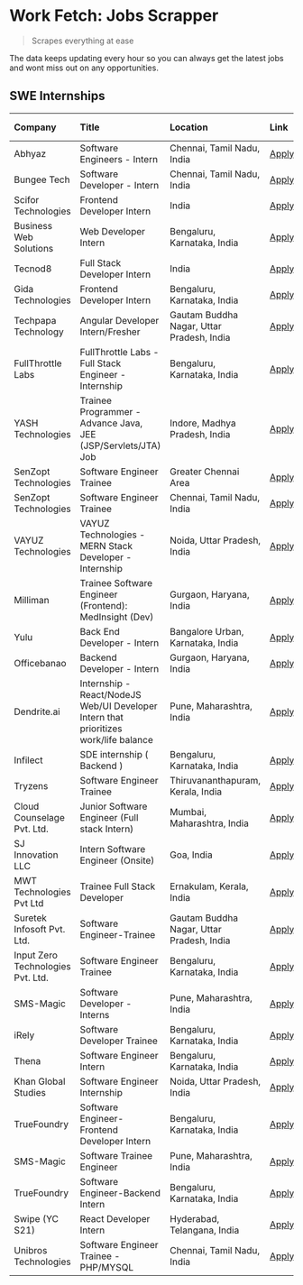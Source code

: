 # Work Fetch: Jobs Scrapper
> Scrapes everything at ease

The data keeps updating every hour so you can always get the latest jobs and wont miss out on any opportunities.

## SWE Internships
<!--START_SECTION:workfetch-->
| Company                           | Title                                                                                | Location                                  | Link                                                                                                                                                                                                                                                                                                 | Date Posted   |
|:----------------------------------|:-------------------------------------------------------------------------------------|:------------------------------------------|:-----------------------------------------------------------------------------------------------------------------------------------------------------------------------------------------------------------------------------------------------------------------------------------------------------|:--------------|
| Abhyaz                            | Software Engineers - Intern                                                          | Chennai, Tamil Nadu, India                | [Apply](https://in.linkedin.com/jobs/view/software-engineers-intern-at-abhyaz-3842331306?refId=ht11B1lFGKbjVoCGHI7i%2Fw%3D%3D&trackingId=HoVNIxFMAIOGN%2BFawwSNzg%3D%3D&position=3&pageNum=1&trk=public_jobs_jserp-result_search-card)                                                               | 2024-02-28    |
| Bungee Tech                       | Software Developer - Intern                                                          | Chennai, Tamil Nadu, India                | [Apply](https://in.linkedin.com/jobs/view/software-developer-intern-at-bungee-tech-3842220746?refId=ht11B1lFGKbjVoCGHI7i%2Fw%3D%3D&trackingId=UaInqKiuBo8%2F%2BMyETadr%2Fg%3D%3D&position=16&pageNum=1&trk=public_jobs_jserp-result_search-card)                                                     | 2024-02-28    |
| Scifor Technologies               | Frontend Developer Intern                                                            | India                                     | [Apply](https://in.linkedin.com/jobs/view/frontend-developer-intern-at-scifor-technologies-3839011953?refId=ht11B1lFGKbjVoCGHI7i%2Fw%3D%3D&trackingId=XY3WaWiRNsoJ2h%2B0oftOBA%3D%3D&position=11&pageNum=1&trk=public_jobs_jserp-result_search-card)                                                 | 2024-02-27    |
| Business Web Solutions            | Web Developer Intern                                                                 | Bengaluru, Karnataka, India               | [Apply](https://in.linkedin.com/jobs/view/web-developer-intern-at-business-web-solutions-3839906144?refId=Nf8uM0N5bZ8C5Omwvs%2Bkng%3D%3D&trackingId=J3qRWIqL3EbBGc8KTZz7dQ%3D%3D&position=19&pageNum=0&trk=public_jobs_jserp-result_search-card)                                                     | 2024-02-26    |
| Tecnod8                           | Full Stack Developer Intern                                                          | India                                     | [Apply](https://in.linkedin.com/jobs/view/full-stack-developer-intern-at-tecnod8-3834283868?refId=ht11B1lFGKbjVoCGHI7i%2Fw%3D%3D&trackingId=v11Bx7PsQ6JYbI9Q7gMg7Q%3D%3D&position=21&pageNum=1&trk=public_jobs_jserp-result_search-card)                                                             | 2024-02-25    |
| Gida Technologies                 | Frontend Developer Intern                                                            | Bengaluru, Karnataka, India               | [Apply](https://in.linkedin.com/jobs/view/frontend-developer-intern-at-gida-technologies-3836040945?refId=Nf8uM0N5bZ8C5Omwvs%2Bkng%3D%3D&trackingId=iK74eDjqUZtpuIUgLjuOLQ%3D%3D&position=17&pageNum=0&trk=public_jobs_jserp-result_search-card)                                                     | 2024-02-21    |
| Techpapa Technology               | Angular Developer Intern/Fresher                                                     | Gautam Buddha Nagar, Uttar Pradesh, India | [Apply](https://in.linkedin.com/jobs/view/angular-developer-intern-fresher-at-techpapa-technology-3834305862?refId=ht11B1lFGKbjVoCGHI7i%2Fw%3D%3D&trackingId=PdA9q%2Bw5rCTtKOtCK%2FXVNg%3D%3D&position=25&pageNum=1&trk=public_jobs_jserp-result_search-card)                                        | 2024-02-20    |
| FullThrottle Labs                 | FullThrottle Labs - Full Stack Engineer - Internship                                 | Bengaluru, Karnataka, India               | [Apply](https://in.linkedin.com/jobs/view/fullthrottle-labs-full-stack-engineer-internship-at-fullthrottle-labs-3829636016?refId=ht11B1lFGKbjVoCGHI7i%2Fw%3D%3D&trackingId=rT%2Fu9QIkcxInkuxiB2VcAQ%3D%3D&position=23&pageNum=1&trk=public_jobs_jserp-result_search-card)                            | 2024-02-17    |
| YASH Technologies                 | Trainee Programmer - Advance Java, JEE (JSP/Servlets/JTA) Job                        | Indore, Madhya Pradesh, India             | [Apply](https://in.linkedin.com/jobs/view/trainee-programmer-advance-java-jee-jsp-servlets-jta-job-at-yash-technologies-3811759183?refId=Nf8uM0N5bZ8C5Omwvs%2Bkng%3D%3D&trackingId=xXoM2%2FmcaNt%2Fvgm3qkytFw%3D%3D&position=13&pageNum=0&trk=public_jobs_jserp-result_search-card)                  | 2024-02-13    |
| SenZopt Technologies              | Software Engineer Trainee                                                            | Greater Chennai Area                      | [Apply](https://in.linkedin.com/jobs/view/software-engineer-trainee-at-senzopt-technologies-3827688781?refId=ht11B1lFGKbjVoCGHI7i%2Fw%3D%3D&trackingId=frtf30iLYDAsHAXoLL6mMw%3D%3D&position=7&pageNum=1&trk=public_jobs_jserp-result_search-card)                                                   | 2024-02-12    |
| SenZopt Technologies              | Software Engineer Trainee                                                            | Chennai, Tamil Nadu, India                | [Apply](https://in.linkedin.com/jobs/view/software-engineer-trainee-at-senzopt-technologies-3827686880?refId=ht11B1lFGKbjVoCGHI7i%2Fw%3D%3D&trackingId=rExjJiVlLzo%2BxFawOeDH%2Fw%3D%3D&position=17&pageNum=1&trk=public_jobs_jserp-result_search-card)                                              | 2024-02-12    |
| VAYUZ Technologies                | VAYUZ Technologies - MERN Stack Developer - Internship                               | Noida, Uttar Pradesh, India               | [Apply](https://in.linkedin.com/jobs/view/vayuz-technologies-mern-stack-developer-internship-at-vayuz-technologies-3822619356?refId=ht11B1lFGKbjVoCGHI7i%2Fw%3D%3D&trackingId=pbNSi6vaNOuMOjfiaBJjQw%3D%3D&position=24&pageNum=1&trk=public_jobs_jserp-result_search-card)                           | 2024-02-10    |
| Milliman                          | Trainee Software Engineer (Frontend): MedInsight (Dev)                               | Gurgaon, Haryana, India                   | [Apply](https://in.linkedin.com/jobs/view/trainee-software-engineer-frontend-medinsight-dev-at-milliman-3792874280?refId=Nf8uM0N5bZ8C5Omwvs%2Bkng%3D%3D&trackingId=mcu1wTko4HL0GQzEA%2B2KfQ%3D%3D&position=3&pageNum=0&trk=public_jobs_jserp-result_search-card)                                     | 2024-02-09    |
| Yulu                              | Back End Developer - Intern                                                          | Bangalore Urban, Karnataka, India         | [Apply](https://in.linkedin.com/jobs/view/back-end-developer-intern-at-yulu-3821682220?refId=Nf8uM0N5bZ8C5Omwvs%2Bkng%3D%3D&trackingId=wsiUZW5DTpUvI4Cd0eOfWg%3D%3D&position=7&pageNum=0&trk=public_jobs_jserp-result_search-card)                                                                   | 2024-02-04    |
| Officebanao                       | Backend Developer - Intern                                                           | Gurgaon, Haryana, India                   | [Apply](https://in.linkedin.com/jobs/view/backend-developer-intern-at-officebanao-3814263731?refId=Nf8uM0N5bZ8C5Omwvs%2Bkng%3D%3D&trackingId=bccjmdrPo9znqg%2F%2FK%2BIdyg%3D%3D&position=18&pageNum=0&trk=public_jobs_jserp-result_search-card)                                                      | 2024-01-31    |
| Dendrite.ai                       | Internship - React/NodeJS Web/UI Developer Intern that prioritizes work/life balance | Pune, Maharashtra, India                  | [Apply](https://in.linkedin.com/jobs/view/internship-react-nodejs-web-ui-developer-intern-that-prioritizes-work-life-balance-at-dendrite-ai-3818948068?refId=ht11B1lFGKbjVoCGHI7i%2Fw%3D%3D&trackingId=inb1C%2FOydwrwNcbIc63pQg%3D%3D&position=2&pageNum=1&trk=public_jobs_jserp-result_search-card) | 2024-01-31    |
| Infilect                          | SDE internship ( Backend )                                                           | Bengaluru, Karnataka, India               | [Apply](https://in.linkedin.com/jobs/view/sde-internship-backend-at-infilect-3815120558?refId=Nf8uM0N5bZ8C5Omwvs%2Bkng%3D%3D&trackingId=%2FyMQ2HJSEXwpRjoyleiu3w%3D%3D&position=20&pageNum=0&trk=public_jobs_jserp-result_search-card)                                                               | 2024-01-25    |
| Tryzens                           | Software Engineer Trainee                                                            | Thiruvananthapuram, Kerala, India         | [Apply](https://in.linkedin.com/jobs/view/software-engineer-trainee-at-tryzens-3809363491?refId=ht11B1lFGKbjVoCGHI7i%2Fw%3D%3D&trackingId=z1ahjSKmMu%2BwyRRw2gO13w%3D%3D&position=9&pageNum=1&trk=public_jobs_jserp-result_search-card)                                                              | 2024-01-18    |
| Cloud Counselage Pvt. Ltd.        | Junior Software Engineer (Full stack Intern)                                         | Mumbai, Maharashtra, India                | [Apply](https://in.linkedin.com/jobs/view/junior-software-engineer-full-stack-intern-at-cloud-counselage-pvt-ltd-3803132814?refId=Nf8uM0N5bZ8C5Omwvs%2Bkng%3D%3D&trackingId=3jZeNb0HOOBqDEpPy5b7XQ%3D%3D&position=21&pageNum=0&trk=public_jobs_jserp-result_search-card)                             | 2024-01-11    |
| SJ Innovation LLC                 | Intern Software Engineer (Onsite)                                                    | Goa, India                                | [Apply](https://in.linkedin.com/jobs/view/intern-software-engineer-onsite-at-sj-innovation-llc-3799959011?refId=ht11B1lFGKbjVoCGHI7i%2Fw%3D%3D&trackingId=z6zC2N2j2u848AWAvP7gHw%3D%3D&position=13&pageNum=1&trk=public_jobs_jserp-result_search-card)                                               | 2024-01-11    |
| MWT Technologies Pvt Ltd          | Trainee Full Stack Developer                                                         | Ernakulam, Kerala, India                  | [Apply](https://in.linkedin.com/jobs/view/trainee-full-stack-developer-at-mwt-technologies-pvt-ltd-3800921715?refId=Nf8uM0N5bZ8C5Omwvs%2Bkng%3D%3D&trackingId=Gvn2qqkpOx3LIlks0GBiJw%3D%3D&position=4&pageNum=0&trk=public_jobs_jserp-result_search-card)                                            | 2024-01-09    |
| Suretek Infosoft Pvt. Ltd.        | Software Engineer-Trainee                                                            | Gautam Buddha Nagar, Uttar Pradesh, India | [Apply](https://in.linkedin.com/jobs/view/software-engineer-trainee-at-suretek-infosoft-pvt-ltd-3800934643?refId=Nf8uM0N5bZ8C5Omwvs%2Bkng%3D%3D&trackingId=l%2BJHyyI7krd%2BfG30Se%2F5oA%3D%3D&position=14&pageNum=0&trk=public_jobs_jserp-result_search-card)                                        | 2024-01-09    |
| Input Zero Technologies Pvt. Ltd. | Software Engineer Trainee                                                            | Bengaluru, Karnataka, India               | [Apply](https://in.linkedin.com/jobs/view/software-engineer-trainee-at-input-zero-technologies-pvt-ltd-3800927643?refId=ht11B1lFGKbjVoCGHI7i%2Fw%3D%3D&trackingId=1K3Mz9G62cBiq%2FDuXy9vDw%3D%3D&position=4&pageNum=1&trk=public_jobs_jserp-result_search-card)                                      | 2024-01-09    |
| SMS-Magic                         | Software Developer -Interns                                                          | Pune, Maharashtra, India                  | [Apply](https://in.linkedin.com/jobs/view/software-developer-interns-at-sms-magic-3799485343?refId=ht11B1lFGKbjVoCGHI7i%2Fw%3D%3D&trackingId=VFRA0Oncx49eca4yhBmNjw%3D%3D&position=6&pageNum=1&trk=public_jobs_jserp-result_search-card)                                                             | 2024-01-05    |
| iRely                             | Software Developer Trainee                                                           | Bengaluru, Karnataka, India               | [Apply](https://in.linkedin.com/jobs/view/software-developer-trainee-at-irely-3801577534?refId=Nf8uM0N5bZ8C5Omwvs%2Bkng%3D%3D&trackingId=qLCcuUoGzKWd%2F5rgPORdVw%3D%3D&position=9&pageNum=0&trk=public_jobs_jserp-result_search-card)                                                               | 2023-12-22    |
| Thena                             | Software Engineer Intern                                                             | Bengaluru, Karnataka, India               | [Apply](https://in.linkedin.com/jobs/view/software-engineer-intern-at-thena-3778731751?refId=Nf8uM0N5bZ8C5Omwvs%2Bkng%3D%3D&trackingId=YI3G7VjjHXfzWQMIaET7lw%3D%3D&position=11&pageNum=0&trk=public_jobs_jserp-result_search-card)                                                                  | 2023-12-05    |
| Khan Global Studies               | Software Engineer Internship                                                         | Noida, Uttar Pradesh, India               | [Apply](https://in.linkedin.com/jobs/view/software-engineer-internship-at-khan-global-studies-3766942197?refId=ht11B1lFGKbjVoCGHI7i%2Fw%3D%3D&trackingId=bZW9LxOwch65W4DCGC%2BiNw%3D%3D&position=18&pageNum=1&trk=public_jobs_jserp-result_search-card)                                              | 2023-11-27    |
| TrueFoundry                       | Software Engineer- Frontend Developer Intern                                         | Bengaluru, Karnataka, India               | [Apply](https://in.linkedin.com/jobs/view/software-engineer-frontend-developer-intern-at-truefoundry-3790095058?refId=Nf8uM0N5bZ8C5Omwvs%2Bkng%3D%3D&trackingId=VVyzXxIXDpY%2Fy3%2FEm6MNtA%3D%3D&position=10&pageNum=0&trk=public_jobs_jserp-result_search-card)                                     | 2023-11-24    |
| SMS-Magic                         | Software Trainee Engineer                                                            | Pune, Maharashtra, India                  | [Apply](https://in.linkedin.com/jobs/view/software-trainee-engineer-at-sms-magic-3761409781?refId=Nf8uM0N5bZ8C5Omwvs%2Bkng%3D%3D&trackingId=zGzfKv5ItWi32zsTtEYZ6Q%3D%3D&position=23&pageNum=0&trk=public_jobs_jserp-result_search-card)                                                             | 2023-11-16    |
| TrueFoundry                       | Software Engineer-Backend Intern                                                     | Bengaluru, Karnataka, India               | [Apply](https://in.linkedin.com/jobs/view/software-engineer-backend-intern-at-truefoundry-3779508170?refId=ht11B1lFGKbjVoCGHI7i%2Fw%3D%3D&trackingId=SyJuJpD1IAE0Xfq8bDbbNw%3D%3D&position=1&pageNum=1&trk=public_jobs_jserp-result_search-card)                                                     | 2023-11-10    |
| Swipe (YC S21)                    | React Developer Intern                                                               | Hyderabad, Telangana, India               | [Apply](https://in.linkedin.com/jobs/view/react-developer-intern-at-swipe-yc-s21-3737600089?refId=Nf8uM0N5bZ8C5Omwvs%2Bkng%3D%3D&trackingId=oUMsQYEkwGUID36ijREZsA%3D%3D&position=12&pageNum=0&trk=public_jobs_jserp-result_search-card)                                                             | 2023-10-13    |
| Unibros Technologies              | Software Engineer Trainee - PHP/MYSQL                                                | Chennai, Tamil Nadu, India                | [Apply](https://in.linkedin.com/jobs/view/software-engineer-trainee-php-mysql-at-unibros-technologies-3656599241?refId=ht11B1lFGKbjVoCGHI7i%2Fw%3D%3D&trackingId=nLQmhf7DaMdgcCiYVyU8FA%3D%3D&position=8&pageNum=1&trk=public_jobs_jserp-result_search-card)                                         | 2023-06-12    |
<!--END_SECTION:workfetch-->
